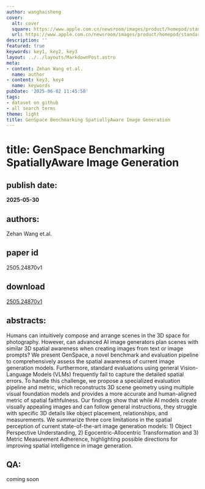 ```yaml
---
author: wanghaisheng
cover:
  alt: cover
  square: https://www.apple.com.cn/newsroom/images/product/homepod/standard/Apple-HomePod-hero-230118_big.jpg.large_2x.jpg
  url: https://www.apple.com.cn/newsroom/images/product/homepod/standard/Apple-HomePod-hero-230118_big.jpg.large_2x.jpg
description: ''
featured: true
keywords: key1, key2, key3
layout: ../../layouts/MarkdownPost.astro
meta:
- content: Zehan Wang et.al.
  name: author
- content: key3, key4
  name: keywords
pubDate: '2025-06-02 11:45:58'
tags:
- dataset on github
- all search terms
theme: light
title: GenSpace Benchmarking SpatiallyAware Image Generation
---
```


# title: GenSpace Benchmarking SpatiallyAware Image Generation 
## publish date: 
**2025-05-30** 
## authors: 
  Zehan Wang et.al. 
## paper id
2505.24870v1
## download
[2505.24870v1](http://arxiv.org/abs/2505.24870v1)
## abstracts:
Humans can intuitively compose and arrange scenes in the 3D space for photography. However, can advanced AI image generators plan scenes with similar 3D spatial awareness when creating images from text or image prompts? We present GenSpace, a novel benchmark and evaluation pipeline to comprehensively assess the spatial awareness of current image generation models. Furthermore, standard evaluations using general Vision-Language Models (VLMs) frequently fail to capture the detailed spatial errors. To handle this challenge, we propose a specialized evaluation pipeline and metric, which reconstructs 3D scene geometry using multiple visual foundation models and provides a more accurate and human-aligned metric of spatial faithfulness. Our findings show that while AI models create visually appealing images and can follow general instructions, they struggle with specific 3D details like object placement, relationships, and measurements. We summarize three core limitations in the spatial perception of current state-of-the-art image generation models: 1) Object Perspective Understanding, 2) Egocentric-Allocentric Transformation and 3) Metric Measurement Adherence, highlighting possible directions for improving spatial intelligence in image generation.
## QA:
coming soon
